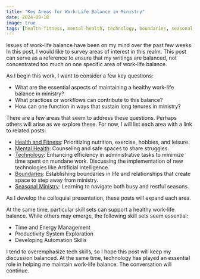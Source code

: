 ```yaml
---
title: "Key Areas for Work-Life Balance in Ministry"
date: 2024-09-18
image: true
tags: [health-fitness, mental-health, technology, boundaries, seasonal-ministry]
---
```


Issues of work-life balance have been on my mind over the past few weeks. In this post, I would like to survey areas of interest in this realm. This post can serve as a reference to ensure that my writings are balanced, not concentrated too much on one specific area of work-life balance.

As I begin this work, I want to consider a few key questions:

- What are the essential aspects of maintaining a healthy work-life balance in ministry?
- What practices or workflows can contribute to this balance?
- How can one function in ways that sustain long tenures in ministry?

There are a few areas that seem to address these questions. Perhaps others will arise as we explore these. For now, I will list each area with a link to related posts:

- [Health and Fitness](https://wadeallen.me/tags/?tag=health-fitness): Prioritizing nutrition, exercise, hobbies, and leisure.
- [Mental Health](https://wadeallen.me/tags/?tag=mental-health): Counseling and safe spaces to share struggles.
- [Technology](https://wadeallen.me/tags/?tag=technology): Enhancing efficiency in administrative tasks to minimize time spent on mundane work. Discussing the implementation of new technologies like Artificial Intelligence.
- [Boundaries](https://wadeallen.me/tags/?tag=boundaries): Establishing boundaries in life and relationships that create space to step away from ministry.
- [Seasonal Ministry](https://wadeallen.me/tags/?tag=seasonal-ministry): Learning to navigate both busy and restful seasons.

As I develop the colloquial presentation, these posts will expand each area.

At the same time, particular skill sets can support a healthy work-life balance. While others may emerge, the following skill sets seem essential:

- Time and Energy Management
- Productivity System Exploration
- Developing Automation Skills

I tend to overemphasize tech skills, so I hope this post will keep my discussion balanced. At the same time, technology has played an essential role in helping me maintain work-life balance. The conversation will continue.